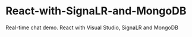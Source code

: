 # React-with-SignaLR-and-MongoDB
Real-time chat demo. React with Visual Studio, SignaLR and MongoDB
